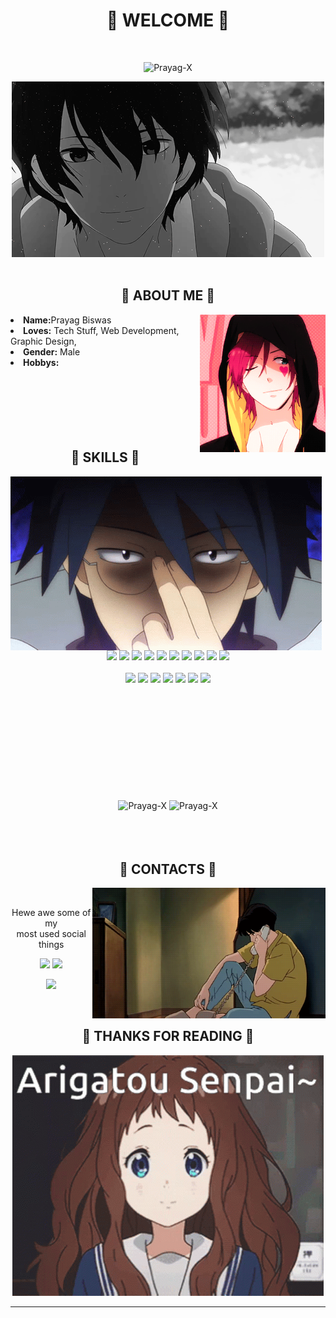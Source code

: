 <body>
<h1 align="center">💖 WELCOME 💖</h1>
<br>
<div align="center">
 <p <h5></h5> <img src="https://komarev.com/ghpvc/?username=Prayag-X&label=Profile%20views&color=red&style=for-the-badge"
    alt="Prayag-X" /> 
  </p>
<img src="https://github.com/Prayag-X/Prayag-X/blob/main/Assets/welcome.gif">
</div>
<br>
<div>
<h2 align="center">🦊 ABOUT ME 🦊</h2>
<img src="https://github.com/Prayag-X/Prayag-X/blob/main/Assets/profile1.gif" align="right" width="auto" height="220px" >
<li>
<b>Name:</b>Prayag Biswas</li>
<li>
<b>Loves:</b> Tech Stuff, Web Development, Graphic Design,
</li>
<li>
<b>Gender:</b> Male
</li>
<li>
<b>Hobbys:</b> 
</li>
<br><br><br>
</div>
<div>
<br><br><br>
<h2 align="center">📇 SKILLS 📇</h2>
<p>
<img src="https://github.com/Prayag-X/Prayag-X/blob/main/Assets/knowledge.gif" align="left">
</div>
<div>
<p align="center">
 <img src="https://img.shields.io/badge/python%20-%23E34F26.svg?&style=for-the-badge&logo=python&logoColor=white"/>
 <img src="https://img.shields.io/badge/C%20-%23E34F26.svg?&style=for-the-badge&logo=c&logoColor=white"/>
 <img src="https://img.shields.io/badge/C++%20-%23E34F26.svg?&style=for-the-badge&logo=cplusplus&logoColor=white"/>
 <img src="https://img.shields.io/badge/C%23-%23E34F26.svg?&style=for-the-badge&logo=csharp&logoColor=white"/>
 <img src="https://img.shields.io/badge/java%20-%23E34F26.svg?&style=for-the-badge&logo=java&logoColor=white"/>
 <img src="https://img.shields.io/badge/html5%20-%23E34F26.svg?&style=for-the-badge&logo=html5&logoColor=white"/>
 <img src="https://img.shields.io/badge/css3%20-%231572B6.svg?&style=for-the-badge&logo=css3&logoColor=white"/>
 <img src="https://img.shields.io/badge/javascript%20-%23323330.svg?&style=for-the-badge&logo=javascript&logoColor=%23F7DF1E"/>
 <img src="https://img.shields.io/badge/node.js%20-%2343853D.svg?&style=for-the-badge&logo=node.js&logoColor=white"/> 
 <img src="https://img.shields.io/badge/git%20-%23F05033.svg?&style=for-the-badge&logo=git&logoColor=white"/>
 <br>
 <br>
 <img src="https://img.shields.io/badge/adobe%20after%20effects%20-%2331A8FF.svg?&style=for-the-badge&logo=adobeaftereffects&logoColor=white"/>
 <img src="https://img.shields.io/badge/adobe%20premiere%20pro%20-%2331A8FF.svg?&style=for-the-badge&logo=adobepremierepro&logoColor=white"/>
 <img src="https://img.shields.io/badge/adobe%20XD%20-%2331A8FF.svg?&style=for-the-badge&logo=adobexd&logoColor=white"/>
 <img src="https://img.shields.io/badge/adobe%20photoshop%20-%2331A8FF.svg?&style=for-the-badge&logo=adobe%20photoshop&logoColor=white"/>
 <img src="https://img.shields.io/badge/adobe%20illustrator%20-%2331A8FF.svg?&style=for-the-badge&logo=adobeillustrator&logoColor=white"/>
 <img src="https://img.shields.io/badge/blender%20-%2331A8FF.svg?&style=for-the-badge&logo=blender&logoColor=white"/>
 <img src="https://img.shields.io/badge/figma%20-%2331A8FF.svg?&style=for-the-badge&logo=figma&logoColor=white"/>
 <br><br>
</p>
<br>
</div>
<div>
<br><br><br><br><br><br><br><br>
<div align="center">
 <img align="center" src="https://github-readme-stats.vercel.app/api?username=Prayag-X&show_icons=true&locale=en&bg_color=0d1117&text_color=ffffff&repo=convoychat"
    alt="Prayag-X" />
 <img align="center" src="https://github-readme-streak-stats.herokuapp.com?user=Prayag-X&theme=dark&date_format=M%20j%5B%2C%20Y%5D&border=FFFFFF&stroke=1A00DD&ring=1A00DD&fire=D1DD00&background=0D1117&currStreakNum=DDDDDD&sideNums=2E38DD&currStreakLabel=DDDDDD&sideLabels=DDDDDD&dates=DD7272" alt="Prayag-X"/>
</div>
<br><br><br>
<h2 align="center">📝 CONTACTS 📝</h2>
<img src="https://github.com/Prayag-X/Prayag-X/blob/main/Assets/contact1.gif" align="right" width="373.5px" height="208.5px">
<br>
<p align="center">Hewe awe some of my <br>
most used social things</p>
<p align="center"><a href="https://www.instagram.com/___dragon_x___/?hl=en" target="_blank"><img src="https://img.shields.io/badge/Dragon_X%20-%231DA1F2.svg?&style=for-the-badge&logo=Instagram&logoColor=white"/></a> <a href="https://www.discordapp.com/users/575390394477707287" target="_blank"><img src="https://img.shields.io/badge/Dragon_X%20-%237289DA.svg?&style=for-the-badge&logo=discord&logoColor=white"/></a></p>
<p align="center"><a href="https://www.youtube.com/channel/UCQMG13u538farb8ZxC4NAEg" target="_blank"><img src="https://img.shields.io/youtube/channel/views/UCQMG13u538farb8ZxC4NAEg?label=DRAGON%20X%20Views&logo=Youtube&logoColor=red&style=for-the-badge"/></a></p>
<br>
</div>
<div>
<h2 align="center">💖 THANKS FOR READING 💖</h2>
<div align="center">
<img src="https://github.com/Prayag-X/Prayag-X/blob/main/Assets/thanks.gif">
</div>
<hr>
</div>
</div>
</body>
